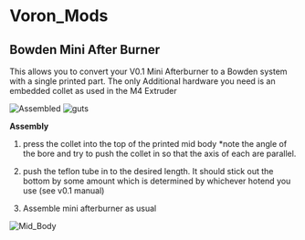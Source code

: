 # Voron_Mods

## Bowden Mini After Burner

This allows you to convert your V0.1 Mini Afterburner to a Bowden system with a single printed part. The only Additional hardware you need is an embedded collet as used in the M4 Extruder

![Assembled](https://github.com/bogeyf14/Voron_Mods/blob/main/Bowden%20Mini%20Afterburner/Images/Assembled%20Toolhead.png)
![guts](https://github.com/bogeyf14/Voron_Mods/blob/main/Bowden%20Mini%20Afterburner/Images/Guts.png)

**Assembly**
1) press the collet into the top of the printed mid body *note the angle of the bore and try to push the collet in so that the axis of each are parallel.


2) push the teflon tube in to the desired length. It should stick out the bottom by some amount which is determined by whichever hotend you use (see v0.1 manual) 



3) Assemble mini afterburner as usual

![Mid_Body](https://github.com/bogeyf14/Voron_Mods/blob/main/Bowden%20Mini%20Afterburner/Images/mid%20Body.png)
